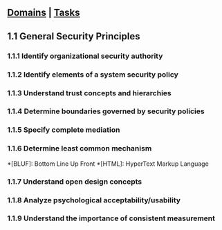 [Domains](../index.md) | [Tasks](index.md)
---

## 1.1 General Security Principles

### 1.1.1 Identify organizational security authority

### 1.1.2 Identify elements of a system security policy

### 1.1.3 Understand trust concepts and hierarchies

### 1.1.4 Determine boundaries governed by security policies

### 1.1.5 Specify complete mediation

### 1.1.6 Determine least common mechanism
*[BLUF]: Bottom Line Up Front 
*[HTML]: HyperText Markup Language

### 1.1.7 Understand open design concepts

### 1.1.8 Analyze psychological acceptability/usability

### 1.1.9 Understand the importance of consistent measurement
<!--stackedit_data:
eyJoaXN0b3J5IjpbNjU3Mzg5NjMzLC0xMTU0NzA5NzE3LC01OD
k3MDI1MzJdfQ==
-->